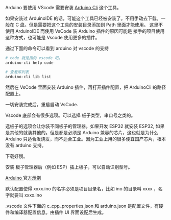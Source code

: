 Arduino 要使用 VScode 需要安装  [Arduino Cli](https://arduino.github.io/arduino-cli/) 这个工具。

如果安装过 ArduinoIDE 的话，可能这个工具已经被安装了。不用手动去下载。一般在 C 盘。但是需要把这个工具的安装目录添加到 Path 里面才能使用。
这里不使用 ArduinoIDE 而使用 VsCode 装 Arduino 插件的原因可能是 接手的项目使用这种方式，也可能是 Vscode 使用更多的插件。

通过下面的命令可以看到 arduino 对 vscode 的支持

```bash
# code 就是指的 vscode 吧。
arduino-cli help code

# 查看库列表
arduino-cli lib list
```

然后在 VsCode 里面安装 Arduino 插件，再打开插件配置，把 ArduinoCli 的路径配置上。


一切安装完成后，重启启动 VsCode.

Vscode 底部会有很多选项。可以选择 板子类型，串口号之类的。

选板子的选项会让你装不同板子的管理器。如果开发 ESP32 就安装 ESP32, 如果是其他的就装其他的。但是都是必须是 Arduino 兼容的芯片，这也就是为什么 Arduino 只适合发烧友，而不适合工业。因为工业上用的很多便宜国产芯片，根本没有 arduino 支持。


下载好慢。

安装 板子管理器后（例如 ESP）插上板子，可以自动识别型号。

[Arduino 官方示例](https://github.com/arduino/arduino-examples)


默认配置使得   xxxx.ino  的名字必须是项目目录名，比如 ino 的目录叫 xxxx ，名字就要叫 xxxx.ino

.vscode 文件下面的 c_cpp_properties.json 和 arduino.json 是配置文件，有硬件和编译器配置信息。由插件 UI 界面设配后生成。
